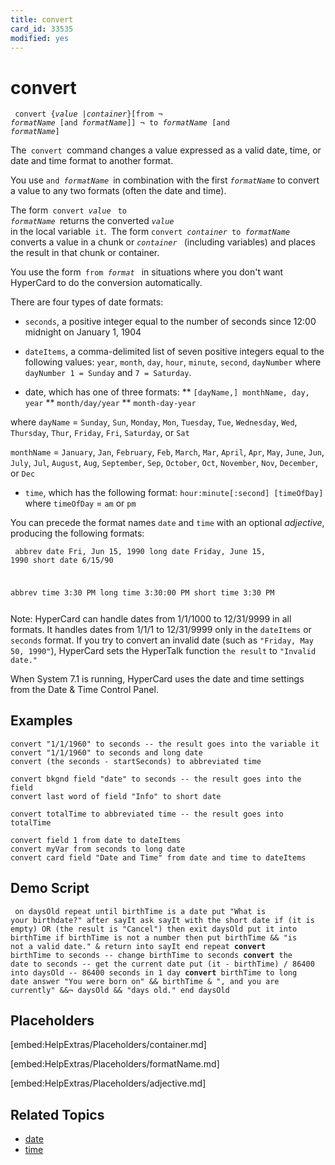 ```yaml
---
title: convert
card_id: 33535
modified: yes
---
```


# convert

<code><pre>
convert {<i>value</i> |<i>container</i>}[from  ¬
   <i>formatName</i>  [and <i>formatName</i>]] ¬
   to <i>formatName</i> [and <i>formatName</i>]
</pre></code>


The<code> convert </code>command changes a value expressed as a valid date, time, or date and time format to another format.

You use <code>and <i>formatName</i> </code>in combination with the first <i><code>formatName</i></code> to convert a value to any two formats (often the  date and time).

The  form<code> convert <i>value</i></code> <code> to <i>formatName</i> </code>returns the converted <i><code>value</i> </code> in the local variable<code> it</code>.<code> </code>The form <code>convert <i>container</i> to <i>formatName</i> </code>converts a value in a chunk or <i><code>container</i> </code> (including variables) and places the result in that chunk or container.

You use the form<code> from <i>format</i> </code> in situations where you don't want HyperCard to do the conversion automatically.

There are four types of date formats:

* `seconds`, a positive integer equal to    the number of seconds since 12:00    midnight on January 1, 1904

* `dateItems`, a comma-delimited list of    seven positive integers equal to the    following values: `year`, `month`, `day`, `hour`, `minute`,   `second`, `dayNumber` where `dayNumber 1 = Sunday` and  `7 = Saturday`.

* date, which has one of three formats:
** `[dayName,] monthName, day, year`
**  `month/day/year`
**  `month-day-year`

where `dayName` = `Sunday`, `Sun`,   `Monday`, `Mon`, `Tuesday`, `Tue`,   `Wednesday`, `Wed`, `Thursday`, `Thur`,   `Friday`, `Fri`, `Saturday`, or `Sat`

`monthName` = `January`, `Jan`,   `February`, `Feb`, `March`, `Mar`, `April`,   `Apr`, `May`, `June`, `Jun`, `July`, `Jul`,   `August`, `Aug`, `September`, `Sep`,   `October`, `Oct`, `November`, `Nov`,   `December`, or `Dec`

* `time`,  which has the following     format:  `hour:minute[:second] [timeOfDay]`   where `timeOfDay` = `am` or `pm`

You can precede the  format names `date` and `time` with an optional <i>adjective</i>,  producing the following formats:

<code><pre>
abbrev date  Fri, Jun 15, 1990
long date    Friday, June 15, 1990
short date   6/15/90

abbrev time  3:30 PM
long time        3:30:00 PM
short time       3:30 PM
</pre></code>


Note: HyperCard can handle dates from 1/1/1000 to 12/31/9999 in all formats. It handles dates from 1/1/1 to 12/31/9999 only in the `dateItems` or `seconds` format. If you try to convert an invalid date (such as `"Friday, May 50, 1990"`), HyperCard sets the HyperTalk function `the result` to `"Invalid date."`

When System 7.1 is running, HyperCard uses the date and time settings from the Date & Time Control Panel.

## Examples

```
convert "1/1/1960" to seconds -- the result goes into the variable it
convert "1/1/1960" to seconds and long date
convert (the seconds - startSeconds) to abbreviated time

convert bkgnd field "date" to seconds -- the result goes into the field
convert last word of field "Info" to short date

convert totalTime to abbreviated time -- the result goes into totalTime

convert field 1 from date to dateItems
convert myVar from seconds to long date
convert card field "Date and Time" from date and time to dateItems
```

## Demo Script

<code><pre>
on daysOld
  repeat until birthTime is a date
    put "What is your birthdate?" after sayIt
    ask sayIt with the short date
    if (it is empty) OR (the result is "Cancel") then exit daysOld
    put it into birthTime
    if birthTime is not a number
    then put birthTime && "is not a valid date." & return into sayIt
  end repeat
  <b>convert</b> birthTime to seconds -- change birthTime to seconds
  <b>convert</b> the date to seconds  -- get the current date
  put (it - birthTime) / 86400 into daysOld   -- 86400 seconds in 1 day
  <b>convert</b> birthTime to long date
  answer "You were born on" && birthTime & ", and you are currently" &&¬
  daysOld && "days old."
end daysOld
</pre></code>

## Placeholders

[embed:HelpExtras/Placeholders/container.md]

[embed:HelpExtras/Placeholders/formatName.md]

[embed:HelpExtras/Placeholders/adjective.md]

## Related Topics

* [date](/HyperTalkReference/functions/date)
* [time](/HyperTalkReference/functions/time)
